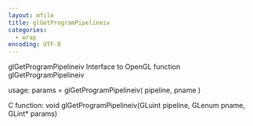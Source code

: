 ```yaml
---
layout: mfile
title: glGetProgramPipelineiv
categories:
  - wrap
encoding: UTF-8
---
```


glGetProgramPipelineiv  Interface to OpenGL function glGetProgramPipelineiv

usage:  params = glGetProgramPipelineiv( pipeline, pname )

C function:  void glGetProgramPipelineiv(GLuint pipeline, GLenum pname, GLint\* params)